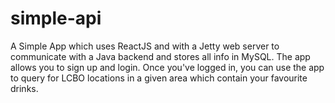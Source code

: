 # simple-api
A Simple App which uses ReactJS and with a Jetty web server to communicate with a Java backend 
and stores all info in MySQL. 
The app allows you to sign up and login. Once you've logged in, you can use the app to query 
for LCBO locations in a given area which contain your favourite drinks. 
